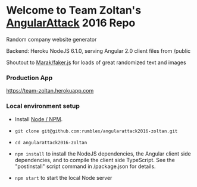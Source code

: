 # Welcome to Team Zoltan's [AngularAttack](https://www.angularattack.com) 2016 Repo

Random company website generator

Backend: Heroku NodeJS 6.1.0, serving Angular 2.0 client files from /public

Shoutout to [Marak/faker.js](https://github.com/marak/Faker.js/) for loads of great randomized text and images

### Production App

https://team-zoltan.herokuapp.com

### Local environment setup

* Install [Node / NPM](https://nodejs.org).

* `git clone git@github.com:rumblex/angularattack2016-zoltan.git`

* `cd angularattack2016-zoltan`

* `npm install` to install the NodeJS dependencies, the Angular client side dependencies, and to compile the client side TypeScript. See the "postinstall" script command in /package.json for details.

* `npm start` to start the local Node server
